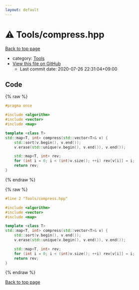 ```yaml
---
layout: default
---
```


<!-- mathjax config similar to math.stackexchange -->
<script type="text/javascript" async
  src="https://cdnjs.cloudflare.com/ajax/libs/mathjax/2.7.5/MathJax.js?config=TeX-MML-AM_CHTML">
</script>
<script type="text/x-mathjax-config">
  MathJax.Hub.Config({
    TeX: { equationNumbers: { autoNumber: "AMS" }},
    tex2jax: {
      inlineMath: [ ['$','$'] ],
      processEscapes: true
    },
    "HTML-CSS": { matchFontHeight: false },
    displayAlign: "left",
    displayIndent: "2em"
  });
</script>

<script type="text/javascript" src="https://cdnjs.cloudflare.com/ajax/libs/jquery/3.4.1/jquery.min.js"></script>
<script src="https://cdn.jsdelivr.net/npm/jquery-balloon-js@1.1.2/jquery.balloon.min.js" integrity="sha256-ZEYs9VrgAeNuPvs15E39OsyOJaIkXEEt10fzxJ20+2I=" crossorigin="anonymous"></script>
<script type="text/javascript" src="../../assets/js/copy-button.js"></script>
<link rel="stylesheet" href="../../assets/css/copy-button.css" />


# :warning: Tools/compress.hpp

<a href="../../index.html">Back to top page</a>

* category: <a href="../../index.html#8625e1de7be14c39b1d14dc03d822497">Tools</a>
* <a href="{{ site.github.repository_url }}/blob/master/Tools/compress.hpp">View this file on GitHub</a>
    - Last commit date: 2020-07-26 22:31:04+09:00




## Code

<a id="unbundled"></a>
{% raw %}
```cpp
#pragma once

#include <algorithm>
#include <vector>
#include <map>

template <class T>
std::map<T, int> compress(std::vector<T>& v) {
    std::sort(v.begin(), v.end());
    v.erase(std::unique(v.begin(), v.end()), v.end());

    std::map<T, int> rev;
    for (int i = 0; i < (int)v.size(); ++i) rev[v[i]] = i;
    return rev;
}

```
{% endraw %}

<a id="bundled"></a>
{% raw %}
```cpp
#line 2 "Tools/compress.hpp"

#include <algorithm>
#include <vector>
#include <map>

template <class T>
std::map<T, int> compress(std::vector<T>& v) {
    std::sort(v.begin(), v.end());
    v.erase(std::unique(v.begin(), v.end()), v.end());

    std::map<T, int> rev;
    for (int i = 0; i < (int)v.size(); ++i) rev[v[i]] = i;
    return rev;
}

```
{% endraw %}

<a href="../../index.html">Back to top page</a>

